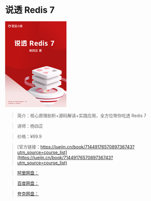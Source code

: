 # 说透 Redis 7

![img](../../assets/68f35d5197fe4397a999d7e543326cd3~tplv-k3u1fbpfcp-no-mark_280_280_200_280.png)

> 简介：核心原理剖析+源码解读+实践应用，全方位带你吃透 Redis 7

> 讲师：杨四正

> 价格：¥69.9

> [官方链接：https://juejin.cn/book/7144917657089736743?utm_source=course_list](https://juejin.cn/book/7144917657089736743?utm_source=course_list)

> [阿里网盘：]()

> [百度网盘：]()

> [夸克网盘：]()
